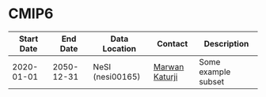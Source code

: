 # CMIP6

| Start Date  | End Date   | Data Location                                         | Contact                       | Description |
| ---         | ---        | ---                                                   | ---                           | ---       |
| 2020-01-01  | 2050-12-31 | NeSI (nesi00165) | [Marwan Katurji](contacts.md) | Some example subset |